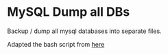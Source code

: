 MySQL Dump all DBs
===============

Backup / dump all mysql databases into separate files.

Adapted the bash script from [here](http://dev.mensfeld.pl/2013/04/backup-mysql-dump-all-your-mysql-databases-in-separate-files/)


